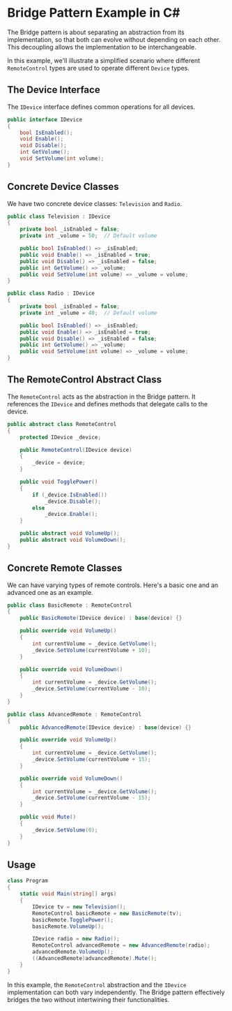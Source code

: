 # Bridge Pattern Example in C#

The Bridge pattern is about separating an abstraction from its implementation, so that both can evolve without depending on each other.
This decoupling allows the implementation to be interchangeable.

In this example, we'll illustrate a simplified scenario where different `RemoteControl` types are used to operate different `Device` types.

## The Device Interface

The `IDevice` interface defines common operations for all devices.

```C#
public interface IDevice
{
    bool IsEnabled();
    void Enable();
    void Disable();
    int GetVolume();
    void SetVolume(int volume);
}
```

## Concrete Device Classes

We have two concrete device classes: `Television` and `Radio`.

```C#
public class Television : IDevice
{
    private bool _isEnabled = false;
    private int _volume = 50;  // Default volume

    public bool IsEnabled() => _isEnabled;
    public void Enable() => _isEnabled = true;
    public void Disable() => _isEnabled = false;
    public int GetVolume() => _volume;
    public void SetVolume(int volume) => _volume = volume;
}

public class Radio : IDevice
{
    private bool _isEnabled = false;
    private int _volume = 40;  // Default volume

    public bool IsEnabled() => _isEnabled;
    public void Enable() => _isEnabled = true;
    public void Disable() => _isEnabled = false;
    public int GetVolume() => _volume;
    public void SetVolume(int volume) => _volume = volume;
}
```

## The RemoteControl Abstract Class

The `RemoteControl` acts as the abstraction in the Bridge pattern.
It references the `IDevice` and defines methods that delegate calls to the device.

```C#
public abstract class RemoteControl
{
    protected IDevice _device;

    public RemoteControl(IDevice device)
    {
        _device = device;
    }

    public void TogglePower()
    {
        if (_device.IsEnabled())
            _device.Disable();
        else
            _device.Enable();
    }

    public abstract void VolumeUp();
    public abstract void VolumeDown();
}
```

## Concrete Remote Classes

We can have varying types of remote controls.
Here's a basic one and an advanced one as an example.

```C#
public class BasicRemote : RemoteControl
{
    public BasicRemote(IDevice device) : base(device) {}

    public override void VolumeUp()
    {
        int currentVolume = _device.GetVolume();
        _device.SetVolume(currentVolume + 10);
    }

    public override void VolumeDown()
    {
        int currentVolume = _device.GetVolume();
        _device.SetVolume(currentVolume - 10);
    }
}

public class AdvancedRemote : RemoteControl
{
    public AdvancedRemote(IDevice device) : base(device) {}

    public override void VolumeUp()
    {
        int currentVolume = _device.GetVolume();
        _device.SetVolume(currentVolume + 15);
    }

    public override void VolumeDown()
    {
        int currentVolume = _device.GetVolume();
        _device.SetVolume(currentVolume - 15);
    }

    public void Mute()
    {
        _device.SetVolume(0);
    }
}
```

## Usage

```C#
class Program
{
    static void Main(string[] args)
    {
        IDevice tv = new Television();
        RemoteControl basicRemote = new BasicRemote(tv);
        basicRemote.TogglePower();
        basicRemote.VolumeUp();

        IDevice radio = new Radio();
        RemoteControl advancedRemote = new AdvancedRemote(radio);
        advancedRemote.VolumeUp();
        ((AdvancedRemote)advancedRemote).Mute();
    }
}
```

In this example, the `RemoteControl` abstraction and the `IDevice` implementation can both vary independently.
The Bridge pattern effectively bridges the two without intertwining their functionalities.
